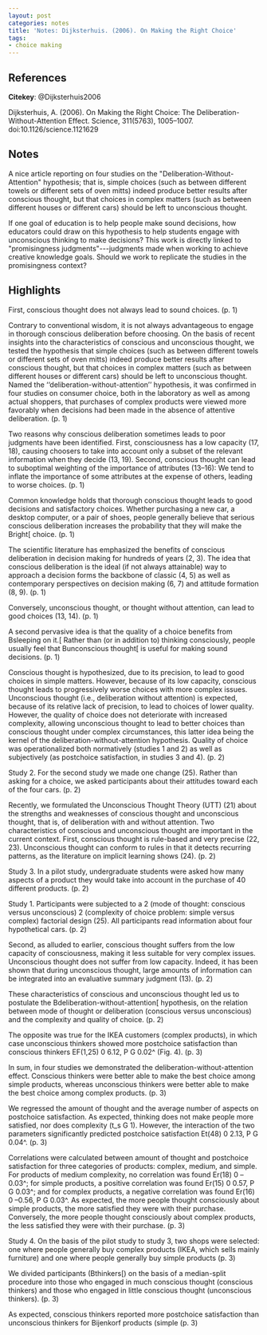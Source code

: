 ```yaml
---
layout: post
categories: notes
title: 'Notes: Dijksterhuis. (2006). On Making the Right Choice'
tags:
- choice making
---
```


## References

**Citekey**: @Dijksterhuis2006

Dijksterhuis, A. (2006). On Making the Right Choice: The Deliberation-Without-Attention Effect. Science, 311(5763), 1005–1007. doi:10.1126/science.1121629

## Notes

A nice article reporting on four studies on the "Deliberation-Without-Attention" hypothesis; that is, simple choices (such as between different towels or different sets of oven mitts) indeed produce better results after conscious thought, but that choices in complex matters (such as between different houses or different cars) should be left to unconscious thought.

If one goal of education is to help people make sound decisions, how educators could draw on this hypothesis to help students engage with unconscious thinking to make decisions? This work is directly linked to "promisingness judgments"---judgments made when working to achieve creative knowledge goals. Should we work to replicate the studies in the promisingness context? 

## Highlights


First, conscious thought does not always lead to sound choices. (p. 1)

Contrary to conventional wisdom, it is not always advantageous to engage in thorough conscious deliberation before choosing. On the basis of recent insights into the characteristics of conscious and unconscious thought, we tested the hypothesis that simple choices (such as between different towels or different sets of oven mitts) indeed produce better results after conscious thought, but that choices in complex matters (such as between different houses or different cars) should be left to unconscious thought. Named the ‘‘deliberation-without-attention’’ hypothesis, it was confirmed in four studies on consumer choice, both in the laboratory as well as among actual shoppers, that purchases of complex products were viewed more favorably when decisions had been made in the absence of attentive deliberation. (p. 1)

Two reasons why conscious deliberation sometimes leads to poor judgments have been identified. First, consciousness has a low capacity (17, 18), causing choosers to take into account only a subset of the relevant information when they decide (13, 19). Second, conscious thought can lead to suboptimal weighting of the importance of attributes (13–16): We tend to inflate the importance of some attributes at the expense of others, leading to worse choices. (p. 1)

Common knowledge holds that thorough conscious thought leads to good decisions and satisfactory choices. Whether purchasing a new car, a desktop computer, or a pair of shoes, people generally believe that serious conscious deliberation increases the probability that they will make the Bright[ choice. (p. 1)

The scientific literature has emphasized the benefits of conscious deliberation in decision making for hundreds of years (2, 3). The idea that conscious deliberation is the ideal (if not always attainable) way to approach a decision forms the backbone of classic (4, 5) as well as contemporary perspectives on decision making (6, 7) and attitude formation (8, 9). (p. 1)

Conversely, unconscious thought, or thought without attention, can lead to good choices (13, 14). (p. 1)

A second pervasive idea is that the quality of a choice benefits from Bsleeping on it.[ Rather than (or in addition to) thinking consciously, people usually feel that Bunconscious thought[ is useful for making sound decisions. (p. 1)

Conscious thought is hypothesized, due to its precision, to lead to good choices in simple matters. However, because of its low capacity, conscious thought leads to progressively worse choices with more complex issues. Unconscious thought (i.e., deliberation without attention) is expected, because of its relative lack of precision, to lead to choices of lower quality. However, the quality of choice does not deteriorate with increased complexity, allowing unconscious thought to lead to better choices than conscious thought under complex circumstances, this latter idea being the kernel of the deliberation-without-attention hypothesis. Quality of choice was operationalized both normatively (studies 1 and 2) as well as subjectively (as postchoice satisfaction, in studies 3 and 4). (p. 2)

Study 2. For the second study we made one change (25). Rather than asking for a choice, we asked participants about their attitudes toward each of the four cars. (p. 2)

Recently, we formulated the Unconscious Thought Theory (UTT) (21) about the strengths and weaknesses of conscious thought and unconscious thought, that is, of deliberation with and without attention. Two characteristics of conscious and unconscious thought are important in the current context. First, conscious thought is rule-based and very precise (22, 23). Unconscious thought can conform to rules in that it detects recurring patterns, as the literature on implicit learning shows (24). (p. 2)

Study 3. In a pilot study, undergraduate students were asked how many aspects of a product they would take into account in the purchase of 40 different products. (p. 2)

Study 1. Participants were subjected to a 2 (mode of thought: conscious versus unconscious) 2 (complexity of choice problem: simple versus complex) factorial design (25). All participants read information about four hypothetical cars. (p. 2)

Second, as alluded to earlier, conscious thought suffers from the low capacity of consciousness, making it less suitable for very complex issues. Unconscious thought does not suffer from low capacity. Indeed, it has been shown that during unconscious thought, large amounts of information can be integrated into an evaluative summary judgment (13). (p. 2)

These characteristics of conscious and unconscious thought led us to postulate the Bdeliberation-without-attention[ hypothesis, on the relation between mode of thought or deliberation (conscious versus unconscious) and the complexity and quality of choice. (p. 2)

The opposite was true for the IKEA customers (complex products), in which case unconscious thinkers showed more postchoice satisfaction than conscious thinkers EF(1,25) 0 6.12, P G 0.02^ (Fig. 4). (p. 3)

In sum, in four studies we demonstrated the deliberation-without-attention effect. Conscious thinkers were better able to make the best choice among simple products, whereas unconscious thinkers were better able to make the best choice among complex products. (p. 3)

We regressed the amount of thought and the average number of aspects on postchoice satisfaction. As expected, thinking does not make people more satisfied, nor does complexity (t_s G 1). However, the interaction of the two parameters significantly predicted postchoice satisfaction Et(48) 0 2.13, P G 0.04^. (p. 3)

Correlations were calculated between amount of thought and postchoice satisfaction for three categories of products: complex, medium, and simple. For products of medium complexity, no correlation was found Er(18) 0 –0.03^; for simple products, a positive correlation was found Er(15) 0 0.57, P G 0.03^; and for complex products, a negative correlation was found Er(16) 0 –0.56, P G 0.03^. As expected, the more people thought consciously about simple products, the more satisfied they were with their purchase. Conversely, the more people thought consciously about complex products, the less satisfied they were with their purchase. (p. 3)

Study 4. On the basis of the pilot study to study 3, two shops were selected: one where people generally buy complex products (IKEA, which sells mainly furniture) and one where people generally buy simple products (p. 3)

We divided participants (Bthinkers[) on the basis of a median-split procedure into those who engaged in much conscious thought (conscious thinkers) and those who engaged in little conscious thought (unconscious thinkers). (p. 3)

As expected, conscious thinkers reported more postchoice satisfaction than unconscious thinkers for Bijenkorf products (simple (p. 3)
